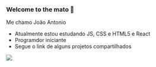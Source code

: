 ### Welcome to the mato 🔱

Me chamo João Antonio

- Atualmente estou estudando JS, CSS e HTML5 e React
- Programdor iniciante
- Segue o link de alguns projetos compartilhados

![](https://tenor.com/pt-BR/view/mikeohearn-gif-9467924472242763968)
